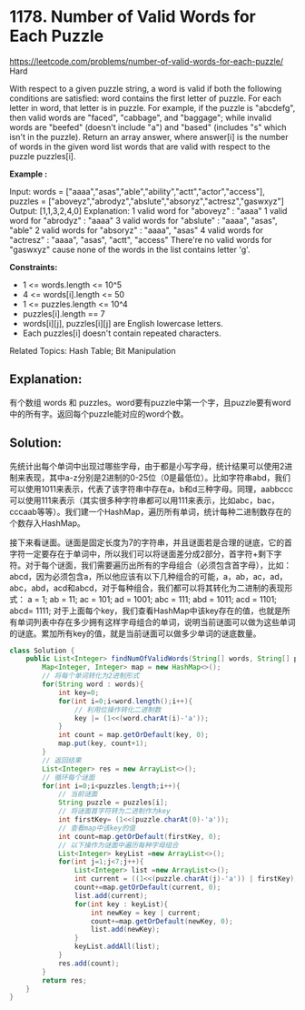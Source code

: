 # 1178. Number of Valid Words for Each Puzzle
<https://leetcode.com/problems/number-of-valid-words-for-each-puzzle/>
Hard

With respect to a given puzzle string, a word is valid if both the following conditions are satisfied:
word contains the first letter of puzzle.
For each letter in word, that letter is in puzzle.
For example, if the puzzle is "abcdefg", then valid words are "faced", "cabbage", and "baggage"; while invalid words are "beefed" (doesn't include "a") and "based" (includes "s" which isn't in the puzzle).
Return an array answer, where answer[i] is the number of words in the given word list words that are valid with respect to the puzzle puzzles[i].


**Example :**

Input: 
words = ["aaaa","asas","able","ability","actt","actor","access"], 
puzzles = ["aboveyz","abrodyz","abslute","absoryz","actresz","gaswxyz"]
Output: [1,1,3,2,4,0]
Explanation:
1 valid word for "aboveyz" : "aaaa" 
1 valid word for "abrodyz" : "aaaa"
3 valid words for "abslute" : "aaaa", "asas", "able"
2 valid words for "absoryz" : "aaaa", "asas"
4 valid words for "actresz" : "aaaa", "asas", "actt", "access"
There're no valid words for "gaswxyz" cause none of the words in the list contains letter 'g'.
 

**Constraints:**

* 1 <= words.length <= 10^5
* 4 <= words[i].length <= 50
* 1 <= puzzles.length <= 10^4
* puzzles[i].length == 7
* words[i][j], puzzles[i][j] are English lowercase letters.
* Each puzzles[i] doesn't contain repeated characters.

Related Topics:  Hash Table; Bit Manipulation

## Explanation: 
有个数组 words 和 puzzles。word要有puzzle中第一个字，且puzzle要有word中的所有字。返回每个puzzle能对应的word个数。

## Solution: 
先统计出每个单词中出现过哪些字母，由于都是小写字母，统计结果可以使用2进制来表现，其中a-z分别是2进制的0-25位（0是最低位）。比如字符串abd，我们可以使用1011来表示，代表了该字符串中存在a，b和d三种字母。同理，aabbccc可以使用111来表示（其实很多种字符串都可以用111来表示，比如abc，bac，cccaab等等）。我们建一个HashMap，遍历所有单词，统计每种二进制数存在的个数存入HashMap。

接下来看谜面。谜面是固定长度为7的字符串，并且谜面若是合理的谜底，它的首字符一定要存在于单词中，所以我们可以将谜面差分成2部分，首字符+剩下字符。对于每个谜面，我们需要遍历出所有的字母组合（必须包含首字母），比如：abcd，因为必须包含a，所以他应该有以下几种组合的可能，a，ab，ac，ad，abc，abd，acd和abcd，对于每种组合，我们都可以将其转化为二进制的表现形式：
    a = 1;
    ab = 11;
    ac = 101;
    ad = 1001;
    abc = 111;
    abd = 1011;
    acd = 1101;
    abcd= 1111;
对于上面每个key，我们查看HashMap中该key存在的值，也就是所有单词列表中存在多少拥有这样字母组合的单词，说明当前谜面可以做为这些单词的谜底。累加所有key的值，就是当前谜面可以做多少单词的谜底数量。

```java
class Solution {
    public List<Integer> findNumOfValidWords(String[] words, String[] puzzles) {
        Map<Integer, Integer> map = new HashMap<>();
        // 将每个单词转化为2进制形式
        for(String word : words){
            int key=0;
            for(int i=0;i<word.length();i++){
                // 利用位操作转化二进制数
                key |= (1<<(word.charAt(i)-'a'));
            }
            int count = map.getOrDefault(key, 0);
            map.put(key, count+1);
        }
        // 返回结果
        List<Integer> res = new ArrayList<>();
        // 循环每个谜面
        for(int i=0;i<puzzles.length;i++){
            // 当前谜面
            String puzzle = puzzles[i];
            // 将谜面首字符转为二进制作为key
            int firstKey= (1<<(puzzle.charAt(0)-'a'));
            // 查看map中该key的值
            int count=map.getOrDefault(firstKey, 0);
            // 以下操作为谜面中遍历每种字母组合
            List<Integer> keyList =new ArrayList<>();
            for(int j=1;j<7;j++){
                List<Integer> list =new ArrayList<>();
                int current = ((1<<(puzzle.charAt(j)-'a')) | firstKey);
                count+=map.getOrDefault(current, 0);
                list.add(current);
                for(int key : keyList){
                    int newKey = key | current;
                    count+=map.getOrDefault(newKey, 0);
                    list.add(newKey);
                }
                keyList.addAll(list);
            }
            res.add(count);
        }
        return res;
    }
}
```